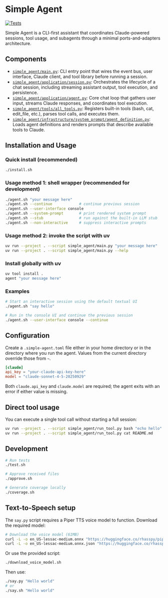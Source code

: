 # Simple Agent

[![Tests](https://github.com/gregorriegler/simple-agent/actions/workflows/tests.yml/badge.svg)](https://github.com/gregorriegler/simple-agent/actions/workflows/tests.yml)

Simple Agent is a CLI-first assistant that coordinates Claude-powered sessions, tool usage, and subagents through a minimal ports-and-adapters architecture.

## Components

- [`simple_agent/main.py`](simple_agent/main.py): CLI entry point that wires the event bus, user interface, Claude client, and tool library before running a session.
- [`simple_agent/application/session.py`](simple_agent/application/session.py): Orchestrates the lifecycle of a chat session, including streaming assistant output, tool execution, and persistence.
- [`simple_agent/application/agent.py`](simple_agent/application/agent.py): Core chat loop that gathers user input, streams Claude responses, and coordinates tool execution.
- [`simple_agent/tools/all_tools.py`](simple_agent/tools/all_tools.py): Registers built-in tools (bash, cat, edit_file, etc.), parses tool calls, and executes them.
- [`simple_agent/infrastructure/system_prompt/agent_definition.py`](simple_agent/infrastructure/system_prompt/agent_definition.py): Loads agent definitions and renders prompts that describe available tools to Claude.

## Installation and Usage

### Quick install (recommended)
```bash
./install.sh
```

### Usage method 1: shell wrapper (recommended for development)
```bash
./agent.sh "your message here"
./agent.sh --continue            # continue previous session
./agent.sh --user-interface console
./agent.sh --system-prompt       # print rendered system prompt
./agent.sh --stub                # run against the built-in LLM stub
./agent.sh --non-interactive     # suppress interactive prompts
```

### Usage method 2: invoke the script with uv
```bash
uv run --project . --script simple_agent/main.py "your message here"
uv run --project . --script simple_agent/main.py --help
```

### Install globally with uv
```bash
uv tool install .
agent "your message here"
```

### Examples
```bash
# Start an interactive session using the default textual UI
./agent.sh "say hello"

# Run in the console UI and continue the previous session
./agent.sh --user-interface console --continue
```

## Configuration

Create a `.simple-agent.toml` file either in your home directory or in the directory where you run the agent. Values from the current directory override those from `~`.

```toml
[claude]
api_key = "your-claude-api-key-here"
model = "claude-sonnet-4-5-20250929"
```

Both `claude.api_key` and `claude.model` are required; the agent exits with an error if either value is missing.

## Direct tool usage

You can execute a single tool call without starting a full session:

```bash
uv run --project . --script simple_agent/run_tool.py bash "echo hello"
uv run --project . --script simple_agent/run_tool.py cat README.md
```

## Development

```bash
# Run tests
./test.sh

# Approve received files
./approve.sh

# Generate coverage locally
./coverage.sh
```

## Text-to-Speech setup

The `say.py` script requires a Piper TTS voice model to function. Download the required model:

```bash
# Download the voice model (61MB)
curl -L -o en_US-lessac-medium.onnx "https://huggingface.co/rhasspy/piper-voices/resolve/v1.0.0/en/en_US/lessac/medium/en_US-lessac-medium.onnx"
curl -L -o en_US-lessac-medium.onnx.json "https://huggingface.co/rhasspy/piper-voices/resolve/v1.0.0/en/en_US/lessac/medium/en_US-lessac-medium.onnx.json"
```

Or use the provided script:
```bash
./download_voice_model.sh
```

Then use:
```bash
./say.py "Hello world"
# or
./say.sh "Hello world"
```
